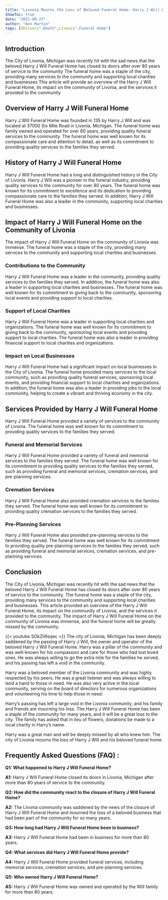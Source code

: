 ```yaml
---
title: "Livonia Mourns the Loss of Beloved Funeral Home: Harry J Will Obituaries"
ShowToc: true 
date: "2022-09-27"
author: "Ann Martin" 
tags: [Obituary",Death",Livonia",Funeral Home"]
---
```

## Introduction 

The City of Livonia, Michigan was recently hit with the sad news that the beloved Harry J Will Funeral Home has closed its doors after over 80 years of service to the community The funeral home was a staple of the city, providing many services to the community and supporting local charities and businesses This article will provide an overview of the Harry J Will Funeral Home, its impact on the community of Livonia, and the services it provided to the community 

## Overview of Harry J Will Funeral Home

Harry J Will Funeral Home was founded in 135 by Harry J Will and was located at 37000 Six Mile Road in Livonia, Michigan. The funeral home was family owned and operated for over 80 years, providing quality funeral services to the community. The funeral home was well known for its compassionate care and attention to detail, as well as its commitment to providing quality services to the families they served. 

## History of Harry J Will Funeral Home

Harry J Will Funeral Home had a long and distinguished history in the City of Livonia. Harry J Will was a pioneer in the funeral industry, providing quality services to the community for over 80 years. The funeral home was known for its commitment to excellence and its dedication to providing compassionate care to the families they served. In addition, Harry J Will Funeral Home was also a leader in the community, supporting local charities and businesses. 

## Impact of Harry J Will Funeral Home on the Community of Livonia

The impact of Harry J Will Funeral Home on the community of Livonia was immense. The funeral home was a staple of the city, providing many services to the community and supporting local charities and businesses. 

### Contributions to the Community

Harry J Will Funeral Home was a leader in the community, providing quality services to the families they served. In addition, the funeral home was also a leader in supporting local charities and businesses. The funeral home was well known for its commitment to giving back to the community, sponsoring local events and providing support to local charities. 

### Support of Local Charities

Harry J Will Funeral Home was a leader in supporting local charities and organizations. The funeral home was well known for its commitment to giving back to the community, sponsoring local events and providing support to local charities. The funeral home was also a leader in providing financial support to local charities and organizations. 

### Impact on Local Businesses

Harry J Will Funeral Home had a significant impact on local businesses in the City of Livonia. The funeral home provided many services to the local community, such as providing quality funeral services, sponsoring local events, and providing financial support to local charities and organizations. In addition, the funeral home was also a leader in providing jobs to the local community, helping to create a vibrant and thriving economy in the city. 

## Services Provided by Harry J Will Funeral Home

Harry J Will Funeral Home provided a variety of services to the community of Livonia. The funeral home was well known for its commitment to providing quality services to the families they served. 

### Funeral and Memorial Services

Harry J Will Funeral Home provided a variety of funeral and memorial services to the families they served. The funeral home was well known for its commitment to providing quality services to the families they served, such as providing funeral and memorial services, cremation services, and pre-planning services. 

### Cremation Services

Harry J Will Funeral Home also provided cremation services to the families they served. The funeral home was well known for its commitment to providing quality cremation services to the families they served. 

### Pre-Planning Services

Harry J Will Funeral Home also provided pre-planning services to the families they served. The funeral home was well known for its commitment to providing quality pre-planning services to the families they served, such as providing funeral and memorial services, cremation services, and pre-planning services. 

## Conclusion

The City of Livonia, Michigan was recently hit with the sad news that the beloved Harry J Will Funeral Home has closed its doors after over 80 years of service to the community. The funeral home was a staple of the city, providing many services to the community and supporting local charities and businesses. This article provided an overview of the Harry J Will Funeral Home, its impact on the community of Livonia, and the services it provided to the community. The impact of Harry J Will Funeral Home on the community of Livonia was immense, and the funeral home will be greatly missed by the community.

{{< youtube SOkZIi9sqec >}} 
The city of Livonia, Michigan has been deeply saddened by the passing of Harry J Will, the owner and operator of the beloved Harry J Will Funeral Home. Harry was a pillar of the community and was well-known for his compassion and care for those who had lost loved ones. He was always willing to go the extra mile for the families he served, and his passing has left a void in the community.

Harry was a beloved member of the Livonia community and was highly respected by his peers. He was a great listener and was always willing to lend a hand to those in need. He was also very active in the local community, serving on the board of directors for numerous organizations and volunteering his time to help those in need.

Harry’s passing has left a large void in the Livonia community, and his family and friends are mourning his loss. The Harry J Will Funeral Home has been a staple of the community for many years, and it will be a great loss to the city. The family has asked that in lieu of flowers, donations be made to a local charity in Harry’s name.

Harry was a great man and will be deeply missed by all who knew him. The city of Livonia mourns the loss of Harry J Will and his beloved funeral home.

## Frequently Asked Questions (FAQ) :
**Q1: What happened to Harry J Will Funeral Home?**

**A1:** Harry J Will Funeral Home closed its doors in Livonia, Michigan after more than 80 years of service to the community.

**Q2: How did the community react to the closure of Harry J Will Funeral Home?**

**A2:** The Livonia community was saddened by the news of the closure of Harry J Will Funeral Home and mourned the loss of a beloved business that had been part of the community for so many years.

**Q3: How long had Harry J Will Funeral Home been in business?**

**A3:** Harry J Will Funeral Home had been in business for more than 80 years.

**Q4: What services did Harry J Will Funeral Home provide?**

**A4:** Harry J Will Funeral Home provided funeral services, including memorial services, cremation services, and pre-planning services.

**Q5: Who owned Harry J Will Funeral Home?**

**A5:** Harry J Will Funeral Home was owned and operated by the Will family for more than 80 years.



